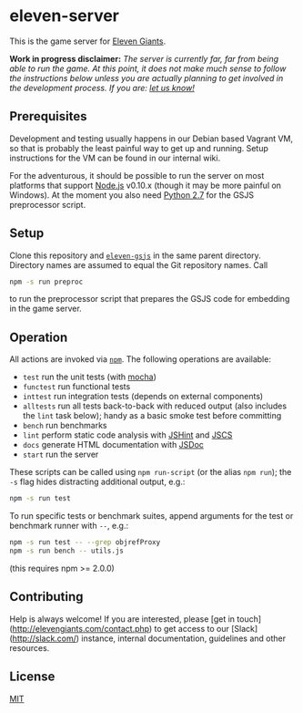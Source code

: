 # eleven-server #
This is the game server for [Eleven Giants](http://elevengiants.com/).

**Work in progress disclaimer:**
*The server is currently far, far from being able to run the game. At this
point, it does not make much sense to follow the instructions below unless you
are actually planning to get involved in the development process. If you are:
[let us know!](http://elevengiants.com/contact.php)*


## Prerequisites ##
Development and testing usually happens in our Debian based Vagrant VM, so that
is probably the least painful way to get up and running. Setup instructions for
the VM can be found in our internal wiki.

For the adventurous, it should be possible to run the server on most platforms
that support [Node.js](http://nodejs.org/) v0.10.x (though it may be more
painful on Windows). At the moment you also need
[Python 2.7](https://www.python.org/download/releases/2.7/) for the GSJS
preprocessor script.


## Setup ##
Clone this repository and [`eleven-gsjs`](https://github.com/ElevenGiants/eleven-gsjs)
in the same parent directory. Directory names are assumed to equal the Git
repository names. Call
```bash
npm -s run preproc
```
to run the preprocessor script that prepares the GSJS code for embedding in the
game server.


## Operation ##
All actions are invoked via [`npm`](https://www.npmjs.org/doc/cli/npm.html).
The following operations are available:

* `test` run the unit tests (with [mocha](https://visionmedia.github.io/mocha/))
* `functest` run functional tests
* `inttest` run integration tests (depends on external components)
* `alltests` run all tests back-to-back with reduced output (also includes the
  `lint` task below); handy as a basic smoke test before committing
* `bench` run benchmarks
* `lint` perform static code analysis with [JSHint](http://www.jshint.com/) and
  [JSCS](https://github.com/jscs-dev/node-jscs/)
* `docs` generate HTML documentation with [JSDoc](http://usejsdoc.org/)
* `start` run the server

These scripts can be called using `npm run-script` (or the alias `npm run`); the
`-s` flag hides distracting additional output, e.g.:
```bash
npm -s run test
```

To run specific tests or benchmark suites, append arguments for the test or
benchmark runner with `--`, e.g.:
```bash
npm -s run test -- --grep objrefProxy
npm -s run bench -- utils.js
```
(this requires npm >= 2.0.0)


## Contributing ##
Help is always welcome! If you are interested, please [get in touch]
(http://elevengiants.com/contact.php) to get access to our [Slack]
(http://slack.com/) instance, internal documentation, guidelines and other
resources.


## License ##
[MIT](https://github.com/ElevenGiants/eleven-server/blob/master/LICENSE)
